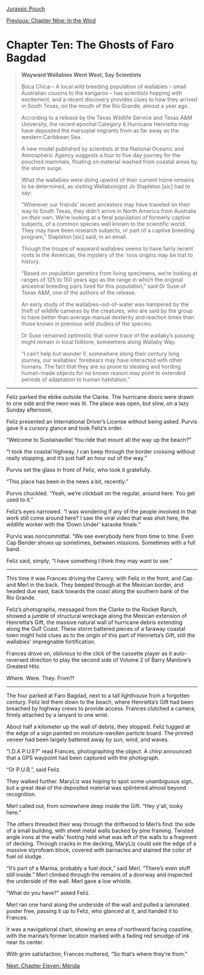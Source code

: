 [Jurassic Pouch](README.md)

[Previous: Chapter Nine: In the Wind](ch09.md) 

# Chapter Ten: The Ghosts of Faro Bagdad

> **Wayward Wallabies Went West, Say Scientists**
>
> Boca Chica – A local wild breeding population of wallabies – small Australian cousins to the kangaroo – has scientists hopping with excitement, and a recent discovery provides clues to how they arrived in South Texas, on the mouth of the Rio Grande, almost a year ago.
>
> According to a release by the Texas Wildlife Service and Texas A&M University, the recent epochal Category 6 Hurricane Henrietta may have deposited the marsupial migrants from as far away as the western Caribbean Sea.
>
> A new model published by scientists at the National Oceanic and Atmospheric Agency suggests a four to five day journey for the pouched mammals, floating on material washed from coastal areas by the storm surge.
>
> What the wallabies were doing upwind of their current home remains to be determined, as visiting Wallabologist Jo Stapleton [sic] had to say:
>
> “Wherever our friends’ recent ancestors may have traveled on their way to South Texas, they didn’t arrive in North America from Australia on their own. We’re looking at a feral population of formerly captive subjects, of a common species well known to the scientific world. They may have been research subjects, or part of a captive breeding program,” Stapleton [sic] said, in an email.
>
> Though the troupe of wayward wallabies seems to have fairly recent roots in the Americas, the mystery of the ‘roos origins may be lost to history.
>
> “Based on population genetics from living specimens, we’re looking at ranges of 125 to 150 years ago as the range in which the original ancestral breeding pairs lived for this population,” said Dr Suse of Texas A&M, one of the authors of the release.
>
> An early study of the wallabies-out-of-water was hampered by the theft of wildlife cameras by the creatures, who are said by the group to have better than average manual dexterity and reaction times than those known in previous wild studies of the species.
>
> Dr Suse remained optimistic that some trace of the wallaby’s passing might remain in local folklore, somewhere along Wallaby Way.
>
> “I can’t help but wonder if, somewhere along their century long journey, our wallabies’ forebears may have interacted with other humans. The fact that they are so prone to stealing and hording human-made objects for no known reason may point to extended periods of adaptation to human habitation.”

***

Feliz parked the ebike outside the Clarke. The hurricane doors were drawn to one side and the neon was lit. The place was open, but slow, on a lazy Sunday afternoon.

Feliz presented an International Driver’s License without being asked. Purvis gave it a cursory glance and took Feliz’s order.

“Welcome to Sustainaville! You ride that mount all the way up the beach?”

“I took the coastal highway. I can beep through the border crossing without really stopping, and it’s just half an hour out of the way.”

Purvis set the glass in front of Feliz, who took it gratefully.

“This place has been in the news a bit, recently.”

Purvis chuckled. “Yeah, we’re clickbait on the regular, around here. You get used to it.”

Feliz’s eyes narrowed. “I was wondering if any of the people involved in that work still come around here? I saw the viral video that was shot here, the wildlife worker with the ‘Down Under’ karaoke finale.”

Purvis was noncommittal. “We see everybody here from time to time. Even Cap Bender shows up sometimes, between missions. Sometimes with a full band.

Feliz said, simply, “I have something I think they may want to see.”

***

This time it was Frances driving the Camry, with Feliz in the front, and Cap and Merl in the back. They beeped through at the Mexican border, and headed due east, back towards the coast along the southern bank of the Rio Grande.

Feliz’s photographs, messaged from the Clarke to the Rocket Ranch, showed a jumble of structural wreckage along the Mexican extension of Henrietta’s Gift, the massive natural wall of hurricane debris extending along the Gulf Coast. These storm battered pieces of a faraway coastal town might hold clues as to the origin of this part of Henrietta’s Gift, still the wallabies’ impregnable fortification.

Frances drove on, oblivious to the click of the cassette player as it auto-reversed direction to play the second side of Volume 2 of Barry Manilow’s Greatest Hits.

Where. Were. They. From?!

***

The four parked at Faro Bagdad, next to a tall lighthouse from a forgotten century. Feliz led them down to the beach, where Henrietta’s Gift had been breached by highway crews to provide access. Frances clutched a camera, firmly attached by a lanyard to one wrist.

About half a kilometer up the wall of debris, they stopped. Feliz tugged at the edge of a sign painted on moisture-swollen particle board. The printed veneer had been largely battered away by sun, wind, and waves.

“I.D.A P.U.E?” read Frances, photographing the object. A chirp announced that a GPS waypoint had been captured with the photograph.

“Or P.U.B.”, said Feliz.

They walked further. MaryLiz was hoping to spot some unambiguous sign, but a great deal of the deposited material was splintered almost beyond recognition.

Merl called out, from somewhere deep inside the Gift. “Hey y'all, looky here.”

The others threaded their way through the driftwood to Merl’s find: the side of a small building, with sheet metal walls backed by pine framing. Twisted angle irons at the walls’ footing held what was left of the walls to a fragment of decking. Through cracks in the decking, MaryLiz could see the edge of a massive styrofoam block, covered with barnacles and stained the color of fuel oil sludge.

“It’s part of a Marina, probably a fuel dock,” said Merl. “There’s even stuff still inside.” Merl climbed through the remains of a doorway and inspected the underside of the wall. Merl gave a low whistle.

“What do you have?” asked Feliz.

Merl ran one hand along the underside of the wall and pulled a laminated poster free, passing it up to Feliz, who glanced at it, and handed it to Frances.

It was a navigational chart, showing an area of northward facing coastline, with the marina’s former location marked with a fading red smudge of ink near its center.
 
With grim satisfaction, Frances muttered, “So that’s where they’re from.”

[Next: Chapter Eleven: Mérida](ch11.md)
